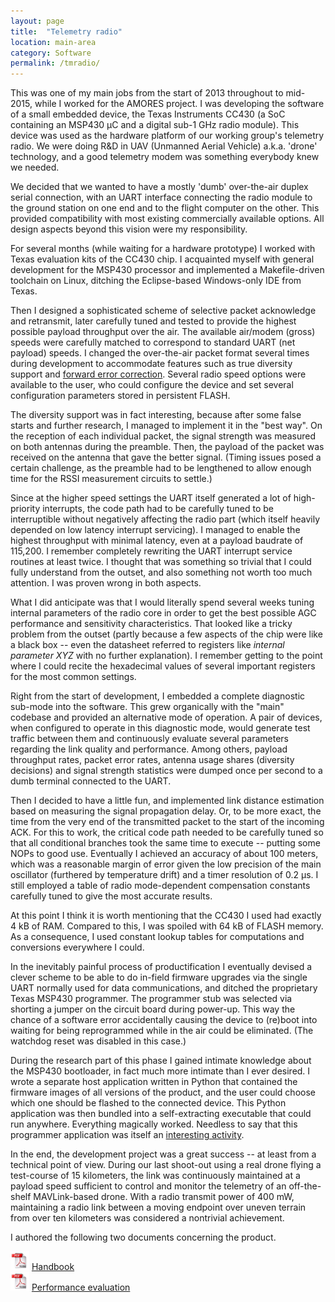 ```yaml
---
layout: page
title:  "Telemetry radio"
location: main-area
category: Software
permalink: /tmradio/
---
```


This was one of my main jobs from the start of 2013 throughout to
mid-2015, while I worked for the AMORES project. I was developing the
software of a small embedded device, the Texas Instruments CC430 (a
SoC containing an MSP430 &mu;C and a digital sub-1 GHz radio
module). This device was used as the hardware platform of our working
group's telemetry radio. We were doing R&D in UAV (Unmanned Aerial
Vehicle) a.k.a. 'drone' technology, and a good telemetry modem was
something everybody knew we needed.

We decided that we wanted to have a mostly 'dumb' over-the-air duplex
serial connection, with an UART interface connecting the radio module
to the ground station on one end and to the flight computer on the
other.  This provided compatibility with most existing commercially
available options. All design aspects beyond this vision were my
responsibility.

For several months (while waiting for a hardware prototype) I worked
with Texas evaluation kits of the CC430 chip. I acquainted myself with
general development for the MSP430 processor and implemented a
Makefile-driven toolchain on Linux, ditching the Eclipse-based
Windows-only IDE from Texas.

Then I designed a sophisticated scheme of selective packet acknowledge
and retransmit, later carefully tuned and tested to provide the
highest possible payload throughput over the air. The available
air/modem (gross) speeds were carefully matched to correspond to
standard UART (net payload) speeds. I changed the over-the-air packet
format several times during development to accommodate features such
as true diversity support and [forward error correction]. Several
radio speed options were available to the user, who could configure
the device and set several configuration parameters stored in
persistent FLASH.

The diversity support was in fact interesting, because after some
false starts and further research, I managed to implement it in the
"best way". On the reception of each individual packet, the signal
strength was measured on both antennas during the preamble. Then, the
payload of the packet was received on the antenna that gave the better
signal. (Timing issues posed a certain challenge, as the preamble had
to be lengthened to allow enough time for the RSSI measurement
circuits to settle.)

Since at the higher speed settings the UART itself generated a lot of
high-priority interrupts, the code path had to be carefully tuned to
be interruptible without negatively affecting the radio part (which
itself heavily depended on low latency interrupt servicing). I managed
to enable the highest throughput with minimal latency, even at a
payload baudrate of 115,200. I remember completely rewriting the UART
interrupt service routines at least twice. I thought that was
something so trivial that I could fully understand from the outset,
and also something not worth too much attention. I was proven wrong in
both aspects.

What I did anticipate was that I would literally spend several weeks
tuning internal parameters of the radio core in order to get the best
possible AGC performance and sensitivity characteristics. That looked
like a tricky problem from the outset (partly because a few aspects of
the chip were like a black box -- even the datasheet referred to
registers like *internal parameter XYZ* with no further explanation).
I remember getting to the point where I could recite the hexadecimal
values of several important registers for the most common settings.

Right from the start of development, I embedded a complete diagnostic
sub-mode into the software. This grew organically with the "main"
codebase and provided an alternative mode of operation. A pair of
devices, when configured to operate in this diagnostic mode, would
generate test traffic between them and continuously evaluate several
parameters regarding the link quality and performance. Among others,
payload throughput rates, packet error rates, antenna usage shares
(diversity decisions) and signal strength statistics were dumped once
per second to a dumb terminal connected to the UART.

Then I decided to have a little fun, and implemented link distance
estimation based on measuring the signal propagation delay. Or, to be
more exact, the time from the very end of the transmitted packet to
the start of the incoming ACK. For this to work, the critical code
path needed to be carefully tuned so that all conditional branches
took the same time to execute -- putting some NOPs to good use.
Eventually I achieved an accuracy of about 100 meters, which was a
reasonable margin of error given the low precision of the main
oscillator (furthered by temperature drift) and a timer resolution of
0.2 &mu;s. I still employed a table of radio mode-dependent
compensation constants carefully tuned to give the most accurate
results.

At this point I think it is worth mentioning that the CC430 I used had
exactly 4 kB of RAM. Compared to this, I was spoiled with 64 kB of
FLASH memory. As a consequence, I used constant lookup tables for
computations and conversions everywhere I could.

In the inevitably painful process of productification I eventually
devised a clever scheme to be able to do in-field firmware upgrades
via the single UART normally used for data communications, and ditched
the proprietary Texas MSP430 programmer. The programmer stub was
selected via shorting a jumper on the circuit board during
power-up. This way the chance of a software error accidentally causing
the device to (re)boot into waiting for being reprogrammed while in
the air could be eliminated. (The watchdog reset was disabled in this
case.)

During the research part of this phase I gained intimate knowledge
about the MSP430 bootloader, in fact much more intimate than I ever
desired. I wrote a separate host application written in Python that
contained the firmware images of all versions of the product, and the
user could choose which one should be flashed to the connected
device. This Python application was then bundled into a
self-extracting executable that could run anywhere. Everything
magically worked. Needless to say that this programmer application was
itself an [interesting activity].

In the end, the development project was a great success -- at least
from a technical point of view. During our last shoot-out using a real
drone flying a test-course of 15 kilometers, the link was continuously
maintained at a payload speed sufficient to control and monitor the
telemetry of an off-the-shelf MAVLink-based drone. With a radio
transmit power of 400 mW, maintaining a radio link between a moving
endpoint over uneven terrain from over ten kilometers was considered a
nontrivial achievement.

I authored the following two documents concerning the product.

![PDF](/images/common/pdf.png) [Handbook]  
![PDF](/images/common/pdf.png) [Performance evaluation]


[forward error correction]:   /2014/04/Golay-codec-optimisation
[interesting activity]:       /2013/12/python-msp430-tools
[Handbook]:                   /files/tmradio/AMORES_TeRad_Handbook.pdf
[Performance evaluation]:     /files/tmradio/AMORES_TeRad_PerfEval.pdf
